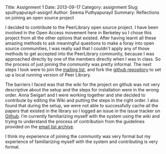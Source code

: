 Title: Assignment 1 
Date: 2013-09-17 
Category: assignment
Slug: sputhyapurayil-assign1
Author: Seema Puthyapurayil
Summary: Reflections on joining an open source project

I decided to contribute to the PeerLibrary open source project. I have been involved in the Open Access movement here in Berkeley so I chose this project from all the other options that existed. After having learnt all these amazing methods to ask meaningful questions to make a foray into open source communities, I was really sad that I couldn't apply any of those methods to get accepted into the PeerLibrary community, because I was approached directly by one of the members directly when I was in class. So the process of just joining the community was pretty informal. The next steps I took were to join the [mailing list](http://lists.peerlibrary.org/lists/info/dev), and fork the [github repository](https://github.com/peerlibrary/peerlibrary) to set up a local running version of Peer Library.

The barriers I faced was that the wiki for the project on github was not very descriptive about the setup and the steps for installation were in the wrong order. Anna Swigart and I were working together and she decided to contribute by editing the Wiki and putting the steps in the right order. I also found that during the setup, we were not able to successfully cache all the papers that existed in the library so I logged an issue in the issue tracker on [Github](https://github.com/peerlibrary/peerlibrary/issues/93).  I’m currently familiarizing myself with the system using the wiki and trying to understand the process of contribution from the guidelines provided on the [email list archive](http://lists.peerlibrary.org/lists/arc/dev/2013-09/msg00002.html). 

I think my experience of joining the community was very formal but my experience of familiarizing myself with the system and contributing is very formal. 
